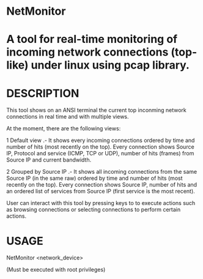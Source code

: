 # NetMonitor
A tool for real-time monitoring of incoming network connections (top-like) under linux using pcap library.
===========================================================================================================

DESCRIPTION
===========
This tool shows on an ANSI terminal the current top inconming network connections in real time and with
multiple views.

At the moment, there are the following views:

1   Default view .-  It shows every incoming connections ordered by time and number of hits (most recently
                     on the top).
                     Every connection shows Source IP, Protocol and service (ICMP, TCP or UDP), number of
                     hits (frames) from Source IP and current bandwidth.
                     
2   Grouped by Source IP .- It shows all incoming connections from the same Source IP (in the same raw)
                            ordered by time and number of hits (most recently on the top).
                            Every connection shows Source IP, number of hits and an ordered list of 
                            services from Source IP (first service is the most recent).
                            
User can interact with this tool by pressing keys to to execute actions such as browsing connections
or selecting connections to perform certain actions.

USAGE
=====

NetMonitor <network_device>

(Must be executed with root privileges)
